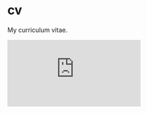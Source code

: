 # cv
My curriculum vitae.

![alt tag](https://raw.githubusercontent.com/stevertaylor/cv/staylor_cv/staylor_cv.pdf)
